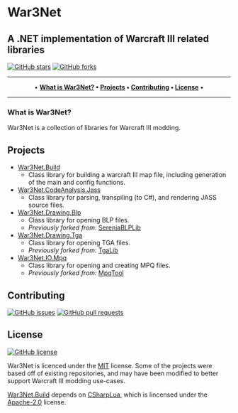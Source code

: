 # War3Net
## A .NET implementation of Warcraft III related libraries

[![GitHub stars](https://img.shields.io/github/stars/Drake53/War3Net.svg)](https://github.com/Drake53/War3Net/stargazers)
[![GitHub forks](https://img.shields.io/github/forks/Drake53/War3Net.svg)](https://github.com/Drake53/War3Net/network)

---

<p align="center">
  •
  <b>
  <a href="#what-is-war3net">What is War3Net?</a> •
  <a href="#projects">Projects</a> •
  <a href="#contributing">Contributing</a> •
  <a href="#license">License</a>
  </b>
  •
</p>

---

### What is War3Net?

War3Net is a collection of libraries for Warcraft III modding.

## Projects

- [War3Net.Build]
    - Class library for building a warcraft III map file, including generation of the main and config functions.
- [War3Net.CodeAnalysis.Jass]
    - Class library for parsing, transpiling (to C#), and rendering JASS source files.
- [War3Net.Drawing.Blp]
    - Class library for opening BLP files.
    - *Previously forked from:* [SereniaBLPLib](https://github.com/WoW-Tools/SereniaBLPLib)
- [War3Net.Drawing.Tga]
    - Class library for opening TGA files.
    - *Previously forked from:* [TgaLib](https://github.com/shns/TgaLib)
- [War3Net.IO.Mpq]
    - Class library for opening and creating MPQ files.
    - *Previously forked from:* [MpqTool](https://github.com/hazzik/MpqTool)

## Contributing

[![GitHub issues](https://img.shields.io/github/issues/Drake53/War3Net.svg)](https://github.com/Drake53/War3Net/issues)
[![GitHub pull requests](https://img.shields.io/github/issues-pr/Drake53/War3Net.svg)](https://github.com/Drake53/War3Net/pulls)

## License

[![GitHub license](https://img.shields.io/github/license/Drake53/War3Net.svg)](https://github.com/Drake53/War3Net/blob/master/LICENSE)

War3Net is licenced under the [MIT](LICENSE) license.
Some of the projects were based off of existing repositories, and may have been modified to better support Warcraft III modding use-cases.

[War3Net.Build] depends on [CSharpLua], which is lincensed under the [Apache-2.0](https://github.com/Drake53/CSharp.lua/blob/master/LICENSE) license.





[CSharpLua]: https://github.com/Drake53/CSharp.lua
[War3Net.Build]: https://github.com/Drake53/War3Net/tree/master/src/War3Net.Build
[War3Net.CodeAnalysis.CSharp]: https://github.com/Drake53/War3Net/tree/master/src/War3Net.CodeAnalysis.CSharp
[War3Net.CodeAnalysis.Jass]: https://github.com/Drake53/War3Net/tree/master/src/War3Net.CodeAnalysis.Jass
[War3Net.Common]: https://github.com/Drake53/War3Net/tree/master/src/War3Net.Common
[War3Net.Drawing.Blp]: https://github.com/Drake53/War3Net/tree/master/src/War3Net.Drawing.Blp
[War3Net.Drawing.Tga]: https://github.com/Drake53/War3Net/tree/master/src/War3Net.Drawing.Tga
[War3Net.IO.Compression]: https://github.com/Drake53/War3Net/tree/master/src/War3Net.IO.Compression
[War3Net.IO.Mpq]: https://github.com/Drake53/War3Net/tree/master/src/War3Net.IO.Mpq
[War3Net.IO.Slk]: https://github.com/Drake53/War3Net/tree/master/src/War3Net.IO.Slk
[War3Net.Modeling]: https://github.com/Drake53/War3Net/tree/master/src/War3Net.Modeling
[War3Net.Replay]: https://github.com/Drake53/War3Net/tree/master/src/War3Net.Replay
